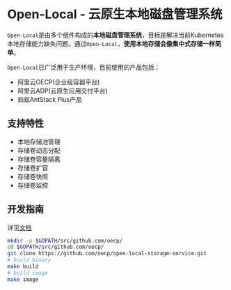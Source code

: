 # Open-Local - 云原生本地磁盘管理系统

`Open-Local`是由多个组件构成的**本地磁盘管理系统**，目标是解决当前Kubernetes本地存储能力缺失问题。通过`Open-Local`，**使用本地存储会像集中式存储一样简单**。

`Open-Local`已广泛用于生产环境，目前使用的产品包括：
- 阿里云OECP(企业级容器平台)
- 阿里云ADP(云原生应用交付平台)
- 蚂蚁AntStack Plus产品

## 支持特性
- 本地存储池管理
- 存储卷动态分配
- 存储卷容量隔离
- 存储卷扩容
- 存储卷快照
- 存储卷监控

## 开发指南
详见[文档](doc/develop.md)
```bash
mkdir -p $GOPATH/src/github.com/oecp/
cd $GOPATH/src/github.com/oecp/
git clone https://github.com/oecp/open-local-storage-service.git
# build binary
make build
# build image
make image
```